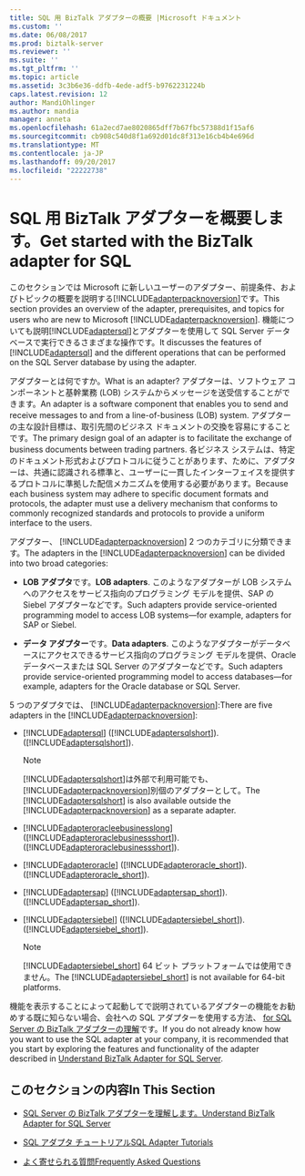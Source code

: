 ```yaml
---
title: SQL 用 BizTalk アダプターの概要 |Microsoft ドキュメント
ms.custom: ''
ms.date: 06/08/2017
ms.prod: biztalk-server
ms.reviewer: ''
ms.suite: ''
ms.tgt_pltfrm: ''
ms.topic: article
ms.assetid: 3c3b6e36-ddfb-4ede-adf5-b9762231224b
caps.latest.revision: 12
author: MandiOhlinger
ms.author: mandia
manager: anneta
ms.openlocfilehash: 61a2ecd7ae8020865dff7b67fbc57388d1f15af6
ms.sourcegitcommit: cb908c540d8f1a692d01dc8f313e16cb4b4e696d
ms.translationtype: MT
ms.contentlocale: ja-JP
ms.lasthandoff: 09/20/2017
ms.locfileid: "22222738"
---
```

# <a name="get-started-with-the-biztalk-adapter-for-sql"></a><span data-ttu-id="6e724-102">SQL 用 BizTalk アダプターを概要します。</span><span class="sxs-lookup"><span data-stu-id="6e724-102">Get started with the BizTalk adapter for SQL</span></span>

  
 <span data-ttu-id="6e724-103">このセクションでは Microsoft に新しいユーザーのアダプター、前提条件、およびトピックの概要を説明する[!INCLUDE[adapterpacknoversion](../../includes/adapterpacknoversion-md.md)]です。</span><span class="sxs-lookup"><span data-stu-id="6e724-103">This section provides an overview of the adapter, prerequisites, and topics for users who are new to Microsoft [!INCLUDE[adapterpacknoversion](../../includes/adapterpacknoversion-md.md)].</span></span> <span data-ttu-id="6e724-104">機能についても説明[!INCLUDE[adaptersql](../../includes/adaptersql-md.md)]とアダプターを使用して SQL Server データベースで実行できるさまざまな操作です。</span><span class="sxs-lookup"><span data-stu-id="6e724-104">It discusses the features of [!INCLUDE[adaptersql](../../includes/adaptersql-md.md)] and the different operations that can be performed on the SQL Server database by using the adapter.</span></span>  
  
 <span data-ttu-id="6e724-105">アダプターとは何ですか。</span><span class="sxs-lookup"><span data-stu-id="6e724-105">What is an adapter?</span></span> <span data-ttu-id="6e724-106">アダプターは、ソフトウェア コンポーネントと基幹業務 (LOB) システムからメッセージを送受信することができます。</span><span class="sxs-lookup"><span data-stu-id="6e724-106">An adapter is a software component that enables you to send and receive messages to and from a line-of-business (LOB) system.</span></span> <span data-ttu-id="6e724-107">アダプターの主な設計目標は、取引先間のビジネス ドキュメントの交換を容易にすることです。</span><span class="sxs-lookup"><span data-stu-id="6e724-107">The primary design goal of an adapter is to facilitate the exchange of business documents between trading partners.</span></span> <span data-ttu-id="6e724-108">各ビジネス システムは、特定のドキュメント形式およびプロトコルに従うことがあります、ために、アダプターは、共通に認識される標準と、ユーザーに一貫したインターフェイスを提供するプロトコルに準拠した配信メカニズムを使用する必要があります。</span><span class="sxs-lookup"><span data-stu-id="6e724-108">Because each business system may adhere to specific document formats and protocols, the adapter must use a delivery mechanism that conforms to commonly recognized standards and protocols to provide a uniform interface to the users.</span></span>  
  
 <span data-ttu-id="6e724-109">アダプター、 [!INCLUDE[adapterpacknoversion](../../includes/adapterpacknoversion-md.md)] 2 つのカテゴリに分類できます。</span><span class="sxs-lookup"><span data-stu-id="6e724-109">The adapters in the [!INCLUDE[adapterpacknoversion](../../includes/adapterpacknoversion-md.md)] can be divided into two broad categories:</span></span>  
  
-   <span data-ttu-id="6e724-110">**LOB アダプタ**です。</span><span class="sxs-lookup"><span data-stu-id="6e724-110">**LOB adapters**.</span></span> <span data-ttu-id="6e724-111">このようなアダプターが LOB システムへのアクセスをサービス指向のプログラミング モデルを提供、SAP の Siebel アダプターなどです。</span><span class="sxs-lookup"><span data-stu-id="6e724-111">Such adapters provide service-oriented programming model to access LOB systems—for example, adapters for SAP or Siebel.</span></span>  
  
-   <span data-ttu-id="6e724-112">**データ アダプター**です。</span><span class="sxs-lookup"><span data-stu-id="6e724-112">**Data adapters**.</span></span> <span data-ttu-id="6e724-113">このようなアダプターがデータベースにアクセスできるサービス指向のプログラミング モデルを提供、Oracle データベースまたは SQL Server のアダプターなどです。</span><span class="sxs-lookup"><span data-stu-id="6e724-113">Such adapters provide service-oriented programming model to access databases—for example, adapters for the Oracle database or SQL Server.</span></span>  
  
 <span data-ttu-id="6e724-114">5 つのアダプタでは、 [!INCLUDE[adapterpacknoversion](../../includes/adapterpacknoversion-md.md)]:</span><span class="sxs-lookup"><span data-stu-id="6e724-114">There are five adapters in the [!INCLUDE[adapterpacknoversion](../../includes/adapterpacknoversion-md.md)]:</span></span>  
  
-   [!INCLUDE[adaptersql](../../includes/adaptersql-md.md)]<span data-ttu-id="6e724-115"> ([!INCLUDE[adaptersqlshort](../../includes/adaptersqlshort-md.md)]).</span><span class="sxs-lookup"><span data-stu-id="6e724-115"> ([!INCLUDE[adaptersqlshort](../../includes/adaptersqlshort-md.md)]).</span></span>  
  
    > [!NOTE]
    >  <span data-ttu-id="6e724-116">[!INCLUDE[adaptersqlshort](../../includes/adaptersqlshort-md.md)]は外部で利用可能でも、[!INCLUDE[adapterpacknoversion](../../includes/adapterpacknoversion-md.md)]別個のアダプターとして。</span><span class="sxs-lookup"><span data-stu-id="6e724-116">The [!INCLUDE[adaptersqlshort](../../includes/adaptersqlshort-md.md)] is also available outside the [!INCLUDE[adapterpacknoversion](../../includes/adapterpacknoversion-md.md)] as a separate adapter.</span></span>  
  
-   [!INCLUDE[adapteroracleebusinesslong](../../includes/adapteroracleebusinesslong-md.md)]<span data-ttu-id="6e724-117"> ([!INCLUDE[adapteroraclebusinessshort](../../includes/adapteroraclebusinessshort-md.md)]).</span><span class="sxs-lookup"><span data-stu-id="6e724-117"> ([!INCLUDE[adapteroraclebusinessshort](../../includes/adapteroraclebusinessshort-md.md)]).</span></span>  
  
-   [!INCLUDE[adapteroracle](../../includes/adapteroracle-md.md)]<span data-ttu-id="6e724-118"> ([!INCLUDE[adapteroracle_short](../../includes/adapteroracle-short-md.md)]).</span><span class="sxs-lookup"><span data-stu-id="6e724-118"> ([!INCLUDE[adapteroracle_short](../../includes/adapteroracle-short-md.md)]).</span></span>  
  
-   [!INCLUDE[adaptersap](../../includes/adaptersap-md.md)]<span data-ttu-id="6e724-119"> ([!INCLUDE[adaptersap_short](../../includes/adaptersap-short-md.md)]).</span><span class="sxs-lookup"><span data-stu-id="6e724-119"> ([!INCLUDE[adaptersap_short](../../includes/adaptersap-short-md.md)]).</span></span>  
  
-   [!INCLUDE[adaptersiebel](../../includes/adaptersiebel-md.md)]<span data-ttu-id="6e724-120"> ([!INCLUDE[adaptersiebel_short](../../includes/adaptersiebel-short-md.md)]).</span><span class="sxs-lookup"><span data-stu-id="6e724-120"> ([!INCLUDE[adaptersiebel_short](../../includes/adaptersiebel-short-md.md)]).</span></span>  
  
    > [!NOTE]
    >  <span data-ttu-id="6e724-121">[!INCLUDE[adaptersiebel_short](../../includes/adaptersiebel-short-md.md)] 64 ビット プラットフォームでは使用できません。</span><span class="sxs-lookup"><span data-stu-id="6e724-121">The [!INCLUDE[adaptersiebel_short](../../includes/adaptersiebel-short-md.md)] is not available for 64-bit platforms.</span></span>  
  
 <span data-ttu-id="6e724-122">機能を表示することによって起動してで説明されているアダプターの機能をお勧めする既に知らない場合、会社への SQL アダプターを使用する方法、 [for SQL Server の BizTalk アダプターの理解](../../adapters-and-accelerators/adapter-sql/understand-biztalk-adapter-for-sql-server.md)です。</span><span class="sxs-lookup"><span data-stu-id="6e724-122">If you do not already know how you want to use the SQL adapter at your company, it is recommended that you start by exploring the features and functionality of the adapter described in [Understand BizTalk Adapter for SQL Server](../../adapters-and-accelerators/adapter-sql/understand-biztalk-adapter-for-sql-server.md).</span></span>  
  
## <a name="in-this-section"></a><span data-ttu-id="6e724-123">このセクションの内容</span><span class="sxs-lookup"><span data-stu-id="6e724-123">In This Section</span></span>  
  
-   [<span data-ttu-id="6e724-124">SQL Server の BizTalk アダプターを理解します。</span><span class="sxs-lookup"><span data-stu-id="6e724-124">Understand BizTalk Adapter for SQL Server</span></span>](../../adapters-and-accelerators/adapter-sql/understand-biztalk-adapter-for-sql-server.md)  
  
-   [<span data-ttu-id="6e724-125">SQL アダプタ チュートリアル</span><span class="sxs-lookup"><span data-stu-id="6e724-125">SQL Adapter Tutorials</span></span>](../../adapters-and-accelerators/adapter-sql/sql-adapter-tutorials.md)  
  
-   [<span data-ttu-id="6e724-126">よく寄せられる質問</span><span class="sxs-lookup"><span data-stu-id="6e724-126">Frequently Asked Questions</span></span>](../../adapters-and-accelerators/adapter-sql/sql-adapter-faqs.md)